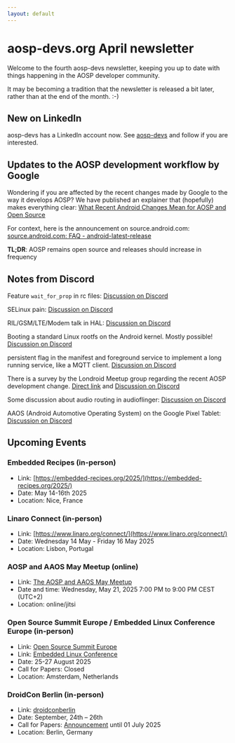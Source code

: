 ```yaml
---
layout: default
---
```


# aosp-devs.org April newsletter

Welcome to the fourth aosp-devs newsletter, keeping you up to date with things
happening in the AOSP developer community.

It may be becoming a tradition that the newsletter is released a bit later,
rather than at the end of the month. :-)


## New on LinkedIn

aosp-devs has a LinkedIn account now.  See
[aosp-devs](https://www.linkedin.com/company/aosp-devs/) and follow if you are interested.


## Updates to the AOSP development workflow by Google

Wondering if you are affected by the recent changes made by Google to the way
it develops AOSP?  We have published an explainer that (hopefully) makes everything clear:
[What Recent Android Changes Mean for AOSP and Open Source](https://aosp-devs.org/blog-aosp-latest-release.html)

For context, here is the announcement on source.android.com:
[source.android.com: FAQ - android-latest-release](https://source.android.com/docs/setup/about/faqs?hl=de#android-latest-release)

**TL;DR**: AOSP remains open source and releases should increase in frequency


## Notes from Discord

Feature `wait_for_prop` in rc files:
[Discussion on Discord](https://discord.com/channels/1294292505419841678/1294292505927487510/1363207022450966539)

SELinux pain:
[Discussion on Discord](https://discord.com/channels/1294292505419841678/1294292505927487510/1359106053572395107)

RIL/GSM/LTE/Modem talk in HAL:
[Discussion on Discord](https://discord.com/channels/1294292505419841678/1346847709520203908/1357249023890948288)

Booting a standard Linux rootfs on the Android kernel. Mostly possible!
[Discussion on Discord](https://discord.com/channels/1294292505419841678/1294292505927487510/1366996080339845142)

persistent flag in the manifest and foreground service to implement a long running service, like a MQTT client.
[Discussion on Discord](https://discord.com/channels/1294292505419841678/1294292505927487510/1366168214857580677)

There is a survey by the Londroid Meetup group regarding the recent AOSP development change.
[Direct link](https://tally.so/r/wbzB5L) and [Discussion on Discord](https://discord.com/channels/1294292505419841678/1294292505927487510/1359491608755704010)

Some discussion about audio routing in audioflinger:
[Discussion on Discord](https://discord.com/channels/1294292505419841678/1294292505927487510/1359126515232800832)

AAOS (Android Automotive Operating System) on the Google Pixel Tablet:
[Discussion on Discord](https://discord.com/channels/1294292505419841678/1309452712852721696/1365345631987830866)


## Upcoming Events

### Embedded Recipes (in-person)

* Link: [https://embedded-recipes.org/2025/](https://embedded-recipes.org/2025/)
* Date: May 14-16th 2025
* Location: Nice, France


### Linaro Connect (in-person)

* Link: [https://www.linaro.org/connect/](https://www.linaro.org/connect/)
* Date: Wednesday 14 May - Friday 16 May 2025
* Location: Lisbon, Portugal


### AOSP and AAOS May Meetup (online)

*   Link: [The AOSP and AAOS May Meetup](https://www.meetup.com/the-aosp-and-aaos-meetup/events/306803857/)
*   Date and time: Wednesday, May 21, 2025 7:00 PM to 9:00 PM CEST (UTC+2)
*   Location: online/jitsi


### Open Source Summit Europe / Embedded Linux Conference Europe (in-person)

* Link: [Open Source Summit Europe](https://events.linuxfoundation.org/open-source-summit-europe/about/about-oss/)
* Link: [Embedded Linux Conference](https://embeddedlinuxconference.com/)
* Date: 25-27 August 2025
* Call for Papers: Closed
* Location: Amsterdam, Netherlands


### DroidCon Berlin (in-person)

* Link: [droidconberlin](https://berlin.droidcon.com/)
* Date: September, 24th – 26th
* Call for Papers: [Announcement](https://sessionize.com/droidcon-berlin-2025/)
   until 01 July 2025
* Location: Berlin, Germany
